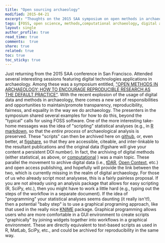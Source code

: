 ```yaml
---
title: "Open sourcing archaeology"
modified: 2015-04-21
excerpt: "Thoughts on the 2015 SAA symposium on open methods in archaeology"
tags: [FOSS, open science, methods,computational archaeology, digital archaeology]
layout: single
author_profile: true
read_time: true
comments:  true
share: true
related: true
toc: true
toc_sticky: true
---
```


Just returning from the 2015 SAA conference in San Francisco. Attended several interesting sessions featuring digital technologies applications in archaeology. Among these was a symposium entitled, ["OPEN METHODS IN ARCHAEOLOGY: HOW TO ENCOURAGE REPRODUCIBLE RESEARCH AS THE DEFAULT PRACTICE"](https://github.com/benmarwick/SAA2015-Open-Methods). With the recent explosion of the usage of digital data and methods in archaeology, there comes a new set of responsibilities and opportunities to maintain/promote transparency, reproducibility, fairness, and equality in the way we do archaeology. The presenters in the symposium shared several examples for how to do this, beyond the "typical" calls for using FOSS software. One of the more interesting take-home messages was the idea of "scripting" statistical analyses (e.g., in [R markdown](http://rmarkdown.rstudio.com/), so that the *entire process* of archaeological analysis is preserved. These "scripts" can then be archived here on [github](https://github.com/), or, even better, at [figshare](figshare.com), so that they are accessible, citeable, and inter-linkable to the resultant publications and the original data (figshare will give your content a persistent DOI number). In fact, the archiving of digital methods (either statistical, as above, or [computational](www.openabm.org) ) was a main topic. These parallel the movement to archive digital data (i.e., [tDAR](www.tdar.org), [Open Context](opencontext.org), etc.) and open access publishing, and hopefully will provide the link between the two, which is currently missing in the realm of digital archaeology. For those of us who already script most analysese, this is a fairly painless proposal. If you are not already using an analysis package that allows for easy scripting (R, SciPy, etc.), then you might have to work a little hard (e.g., typing out the steps of the workflow in a separate document). If the idea of "programming" your statistical analyses seems daunting (it really isn't!), then a potential "baby step" is to use a graphical programing approach, like that used in the really nice [KNIME](www.knime.org) package. Graphical programming allows users who are more comfortable in a GUI environment to create scripts "graphically" by  joining widgets together into workflows in a graphical environment. These are directly equivalent to text-based scripts as used in R, MatLab, SciPy, etc., and could be archived for reproducibility in the same way.


